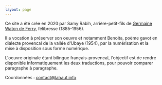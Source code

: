 ```yaml
---
layout: page
---
```


Ce site a été crée en 2020 par Samy Rabih, arrière-petit-fils de [Germaine Waton de Ferry](https://fr.wikipedia.org/wiki/Germaine_Waton_de_Ferry), félibresse (1885-1956).

Il a vocation à préserver son oeuvre et notamment Benoita, poème gavot en dialecte provencal de la vallée d'Ubaye (1954), par la numérisation et la mise à disposition sous forme numérique.

L'oeuvre originale étant bilingue français-provencal, l'objectif est de rendre disponible informatiquement les deux traductions, pour pouvoir comparer paragraphe à paragraphe.

Coordonnées : [contact@lahaut.info](mailto:contact@lahaut.info)